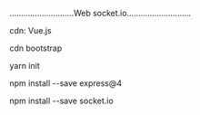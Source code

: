 ............................Web socket.io............................

cdn: Vue.js

cdn bootstrap

yarn init

npm install --save express@4

npm install --save socket.io
